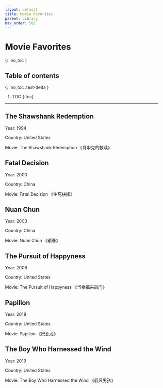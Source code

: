 ```yaml
---
layout: default
title: Movie Favorites
parent: Library
nav_order: 502
---
```


# Movie Favorites
{: .no_toc }

## Table of contents
{: .no_toc .text-delta }

1. TOC
{:toc}

---

## The Shawshank Redemption

Year: 1994

Country: United States

Movie: The Shawshank Redemption 《肖申克的救赎》

## Fatal Decision

Year: 2000

Country: China

Movie: Fatal Decision 《生死抉择》


## Nuan Chun

Year: 2003

Country: China

Movie: Nuan Chun 《暖春》

## The Pursuit of Happyness

Year: 2006

Country: United States

Movie: The Pursuit of Happyness 《当幸福来敲门》

## Papillon

Year: 2018

Country: United States

Movie: Papillon 《巴比龙》

## The Boy Who Harnessed the Wind

Year: 2019

Country: United States

Movie: The Boy Who Harnessed the Wind 《驭风男孩》